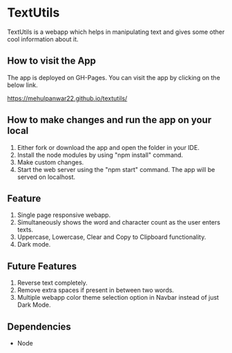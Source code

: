 # TextUtils
TextUtils is a webapp which helps in manipulating text and gives some other cool information about it. 

## How to visit the App
The app is deployed on GH-Pages. You can visit the app by clicking on the below link.

 https://mehulpanwar22.github.io/textutils/


## How to make changes and run the app on your local
1. Either fork or download the app and open the folder in your IDE.
2. Install the node modules by using "npm install" command.
3. Make custom changes.
4. Start the web server using the "npm start" command. The app will be served on localhost.


## Feature
1. Single page responsive webapp.
2. Simultaneously shows the word and character count as the user enters texts.
3. Uppercase, Lowercase, Clear and Copy to Clipboard functionality. 
5. Dark mode.


## Future Features
1. Reverse text completely.
2. Remove extra spaces if present in between two words.
3. Multiple webapp color theme selection option in Navbar instead of just Dark Mode.


## Dependencies 
- Node
